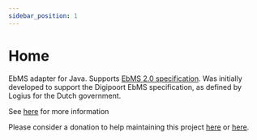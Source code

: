 ```yaml
---
sidebar_position: 1
---
```


# Home

EbMS adapter for Java. Supports [EbMS 2.0 specification](ebms-core/introduction.md). Was initially developed to support the Digipoort EbMS specification, as defined by Logius for the Dutch government.

See [here](ebms-admin/introduction.md) for more information

Please consider a donation to help maintaining this project [here](https://paypal.me/EdwinLuinstra) or [here](https://www.patreon.com/eluinstra).